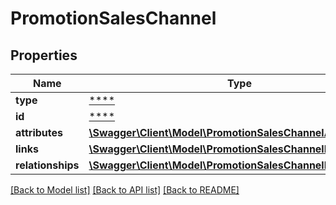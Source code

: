 # PromotionSalesChannel

## Properties
Name | Type | Description | Notes
------------ | ------------- | ------------- | -------------
**type** | [****](.md) |  | [optional] 
**id** | [****](.md) |  | [optional] 
**attributes** | [**\Swagger\Client\Model\PromotionSalesChannelAttributes**](PromotionSalesChannelAttributes.md) |  | [optional] 
**links** | [**\Swagger\Client\Model\PromotionSalesChannelLinks**](PromotionSalesChannelLinks.md) |  | [optional] 
**relationships** | [**\Swagger\Client\Model\PromotionSalesChannelRelationships**](PromotionSalesChannelRelationships.md) |  | [optional] 

[[Back to Model list]](../../README.md#documentation-for-models) [[Back to API list]](../../README.md#documentation-for-api-endpoints) [[Back to README]](../../README.md)

